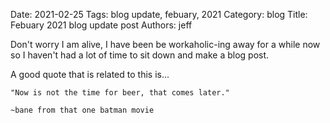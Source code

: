 Date: 2021-02-25
Tags: blog update, febuary, 2021
Category: blog
Title: Febuary 2021 blog update post
Authors: jeff

Don't worry I am alive, I have been be workaholic-ing away for a while now so I haven't had a lot of time to sit down and make a blog post.

A good quote that is related to this is... 

    "Now is not the time for beer, that comes later."

    ~bane from that one batman movie

